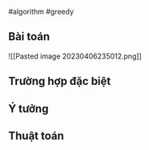 #algorithm #greedy  

## Bài toán
![[Pasted image 20230406235012.png]]

## Trường hợp đặc biệt

## Ý tưởng

## Thuật toán



